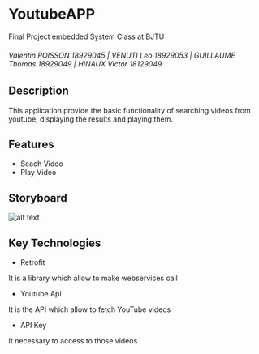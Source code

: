 # YoutubeAPP

Final Project embedded System Class at BJTU

###### Valentin POISSON 18929045 | VENUTI Leo 18929053 | GUILLAUME Thomas 18929049 | HINAUX Victor 18129049

## Description
This application provide the basic functionality of searching videos from youtube, displaying the results and playing them.

## Features
- Seach Video
- Play Video

## Storyboard

![alt text](YoutubeApp/architecture.png)

## Key Technologies

- Retrofit

It is a library which allow to make webservices call

- Youtube Api

It is the API which allow to fetch YouTube videos

- API Key

It necessary to access to those videos
